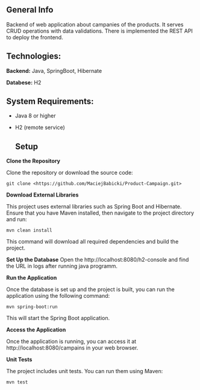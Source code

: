 ## General Info
Backend of web application about campanies of the products. It serves CRUD operations with data validations. There is implemented the REST API to deploy the frontend.  

## Technologies:

**Backend:** Java, SpringBoot, Hibernate

**Databese:** H2

## System Requirements:

- Java 8 or higher
- H2 (remote service)

  ## Setup
**Clone the Repository**

Clone the repository or download the source code:
```
git clone <https://github.com/MaciejBabicki/Product-Campaign.git>
```
**Download External Libraries**

This project uses external libraries such as Spring Boot and Hibernate. Ensure that you have Maven installed, then navigate to the project directory and run:
```
mvn clean install
```
This command will download all required dependencies and build the project.

**Set Up the Database**
Open the http://localhost:8080/h2-console and find the URL in logs after running java programm.

**Run the Application**

Once the database is set up and the project is built, you can run the application using the following command:
```
mvn spring-boot:run
```
This will start the Spring Boot application.

**Access the Application**

Once the application is running, you can access it at http://localhost:8080/campains in your web browser.

**Unit Tests**

The project includes unit tests. You can run them using Maven:
```
mvn test
```
